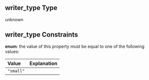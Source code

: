 ## writer\_type Type

unknown

## writer\_type Constraints

**enum**: the value of this property must be equal to one of the following values:

| Value     | Explanation |
| :-------- | :---------- |
| `"small"` |             |
